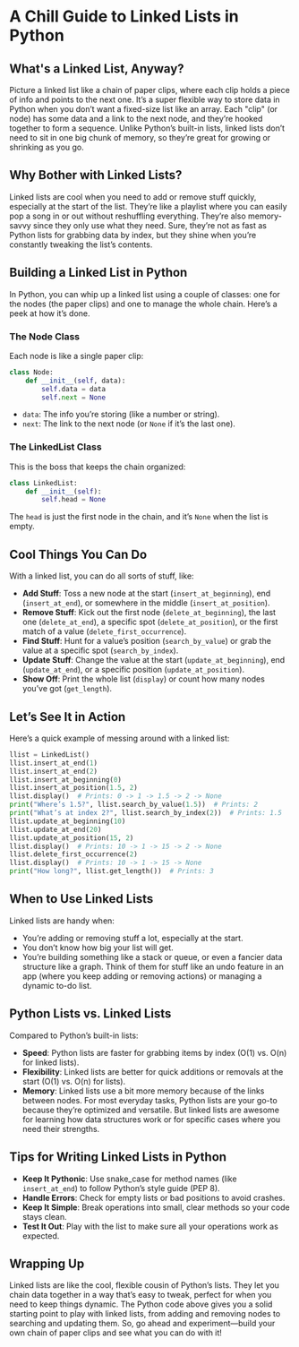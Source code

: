 
# A Chill Guide to Linked Lists in Python

## What's a Linked List, Anyway?
Picture a linked list like a chain of paper clips, where each clip holds a piece of info and points to the next one. It’s a super flexible way to store data in Python when you don’t want a fixed-size list like an array. Each "clip" (or node) has some data and a link to the next node, and they’re hooked together to form a sequence. Unlike Python’s built-in lists, linked lists don’t need to sit in one big chunk of memory, so they’re great for growing or shrinking as you go.

## Why Bother with Linked Lists?
Linked lists are cool when you need to add or remove stuff quickly, especially at the start of the list. They’re like a playlist where you can easily pop a song in or out without reshuffling everything. They’re also memory-savvy since they only use what they need. Sure, they’re not as fast as Python lists for grabbing data by index, but they shine when you’re constantly tweaking the list’s contents.

## Building a Linked List in Python
In Python, you can whip up a linked list using a couple of classes: one for the nodes (the paper clips) and one to manage the whole chain. Here’s a peek at how it’s done.

### The Node Class
Each node is like a single paper clip:
```python
class Node:
    def __init__(self, data):
        self.data = data
        self.next = None
```
- `data`: The info you’re storing (like a number or string).
- `next`: The link to the next node (or `None` if it’s the last one).

### The LinkedList Class
This is the boss that keeps the chain organized:
```python
class LinkedList:
    def __init__(self):
        self.head = None
```
The `head` is just the first node in the chain, and it’s `None` when the list is empty.

## Cool Things You Can Do
With a linked list, you can do all sorts of stuff, like:
- **Add Stuff**: Toss a new node at the start (`insert_at_beginning`), end (`insert_at_end`), or somewhere in the middle (`insert_at_position`).
- **Remove Stuff**: Kick out the first node (`delete_at_beginning`), the last one (`delete_at_end`), a specific spot (`delete_at_position`), or the first match of a value (`delete_first_occurrence`).
- **Find Stuff**: Hunt for a value’s position (`search_by_value`) or grab the value at a specific spot (`search_by_index`).
- **Update Stuff**: Change the value at the start (`update_at_beginning`), end (`update_at_end`), or a specific position (`update_at_position`).
- **Show Off**: Print the whole list (`display`) or count how many nodes you’ve got (`get_length`).

## Let’s See It in Action
Here’s a quick example of messing around with a linked list:
```python
llist = LinkedList()
llist.insert_at_end(1)
llist.insert_at_end(2)
llist.insert_at_beginning(0)
llist.insert_at_position(1.5, 2)
llist.display()  # Prints: 0 -> 1 -> 1.5 -> 2 -> None
print("Where’s 1.5?", llist.search_by_value(1.5))  # Prints: 2
print("What’s at index 2?", llist.search_by_index(2))  # Prints: 1.5
llist.update_at_beginning(10)
llist.update_at_end(20)
llist.update_at_position(15, 2)
llist.display()  # Prints: 10 -> 1 -> 15 -> 2 -> None
llist.delete_first_occurrence(2)
llist.display()  # Prints: 10 -> 1 -> 15 -> None
print("How long?", llist.get_length())  # Prints: 3
```

## When to Use Linked Lists
Linked lists are handy when:
- You’re adding or removing stuff a lot, especially at the start.
- You don’t know how big your list will get.
- You’re building something like a stack or queue, or even a fancier data structure like a graph.
Think of them for stuff like an undo feature in an app (where you keep adding or removing actions) or managing a dynamic to-do list.

## Python Lists vs. Linked Lists
Compared to Python’s built-in lists:
- **Speed**: Python lists are faster for grabbing items by index (O(1) vs. O(n) for linked lists).
- **Flexibility**: Linked lists are better for quick additions or removals at the start (O(1) vs. O(n) for lists).
- **Memory**: Linked lists use a bit more memory because of the links between nodes.
For most everyday tasks, Python lists are your go-to because they’re optimized and versatile. But linked lists are awesome for learning how data structures work or for specific cases where you need their strengths.

## Tips for Writing Linked Lists in Python
- **Keep It Pythonic**: Use snake_case for method names (like `insert_at_end`) to follow Python’s style guide (PEP 8).
- **Handle Errors**: Check for empty lists or bad positions to avoid crashes.
- **Keep It Simple**: Break operations into small, clear methods so your code stays clean.
- **Test It Out**: Play with the list to make sure all your operations work as expected.

## Wrapping Up
Linked lists are like the cool, flexible cousin of Python’s lists. They let you chain data together in a way that’s easy to tweak, perfect for when you need to keep things dynamic. The Python code above gives you a solid starting point to play with linked lists, from adding and removing nodes to searching and updating them. So, go ahead and experiment—build your own chain of paper clips and see what you can do with it!

